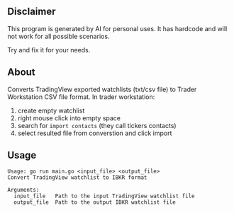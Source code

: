 ## Disclaimer
This program is generated by AI for personal uses.
It has hardcode and will not work for all possible scenarios.

Try and fix it for your needs.

## About
Converts TradingView exported watchlists (txt/csv file) to Trader Workstation CSV file format.
In trader workstation:
1. create empty watchlist
2. right mouse click into empty space
3. search for `import contacts` (they call tickers contacts)
4. select resulted file from converstion and click import

## Usage
```
Usage: go run main.go <input_file> <output_file>
Convert TradingView watchlist to IBKR format

Arguments:
  input_file   Path to the input TradingView watchlist file
  output_file  Path to the output IBKR watchlist file
```
